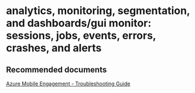 <properties
	pageTitle="analytics, monitoring, segmentation, and dashboards/gui monitor: sessions, jobs, events, errors, crashes, and alerts"
	description="analytics, monitoring, segmentation, and dashboards/gui monitor: sessions, jobs, events, errors, crashes, and alerts"
	service="microsoft.mobileengagement"
	resource="appcollections"
	authors="aashu"
	displayOrder=""
	selfHelpType="generic"
	supportTopicIds="32378687"
	resourceTags=""
	productPesIds="15658"
	cloudEnvironments="public"
/>

# analytics, monitoring, segmentation, and dashboards/gui monitor: sessions, jobs, events, errors, crashes, and alerts


## **Recommended documents**
[Azure Mobile Engagement - Troubleshooting Guide](https://azure.microsoft.com/documentation/articles/mobile-engagement-troubleshooting-guide/)
